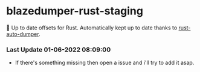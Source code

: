 # blazedumper-rust-staging

🚀 Up to date offsets for Rust. Automatically kept up to date thanks to [rust-auto-dumper](https://github.com/Akandesh/rust-auto-dumper).


### Last Update 01-06-2022 08:09:00
- If there's something missing then open a issue and i'll try to add it asap.